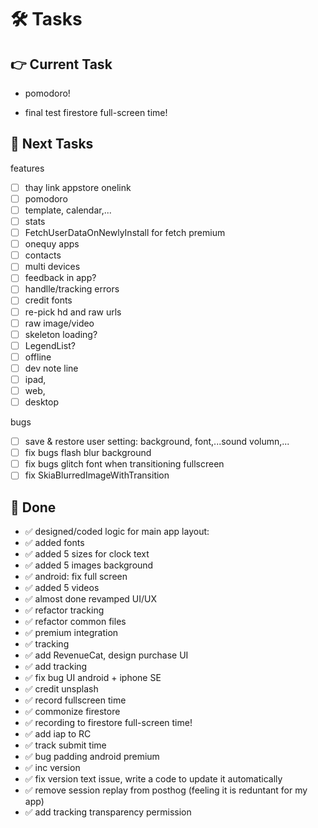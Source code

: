 # 🛠️ Tasks  

## 👉 Current Task    
- pomodoro!
  
- final test firestore full-screen time!

## 🙌 Next Tasks  
features
- [ ] thay link appstore onelink
- [ ] pomodoro
- [ ] template, calendar,...
- [ ] stats
- [ ] FetchUserDataOnNewlyInstall for fetch premium
- [ ] onequy apps
- [ ] contacts
- [ ] multi devices
- [ ] feedback in app?
- [ ] handlle/tracking errors
- [ ] credit fonts
- [ ] re-pick hd and raw urls
- [ ] raw image/video
- [ ] skeleton loading?
- [ ] LegendList?
- [ ] offline
- [ ] dev note line
- [ ] ipad,
- [ ] web,
- [ ] desktop

bugs
- [ ] save & restore user setting: background, font,...sound volumn,...
- [ ] fix bugs flash blur background
- [ ] fix bugs glitch font when transitioning fullscreen
- [ ] fix SkiaBlurredImageWithTransition

## 🎉 Done  
- ✅ designed/coded logic for main app layout:
- ✅ added fonts
- ✅ added 5 sizes for clock text
- ✅ added 5 images background
- ✅ android: fix full screen
- ✅ added 5 videos
- ✅ almost done revamped UI/UX
- ✅ refactor tracking
- ✅ refactor common files
- ✅ premium integration
- ✅ tracking
- ✅ add RevenueCat, design purchase UI
- ✅ add tracking
- ✅ fix bug UI android + iphone SE
- ✅ credit unsplash
- ✅ record fullscreen time
- ✅ commonize firestore
- ✅ recording to firestore full-screen time!
- ✅ add iap to RC
- ✅ track submit time
- ✅ bug padding android premium
- ✅ inc version
- ✅ fix version text issue, write a code to update it automatically
- ✅ remove session replay from posthog (feeling it is reduntant for my app)
- ✅ add tracking transparency permission
